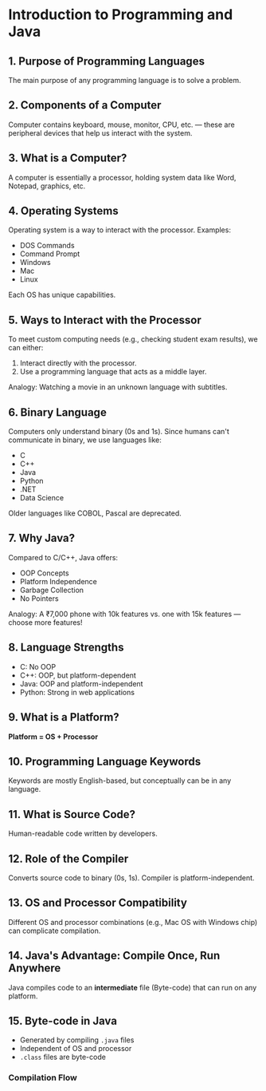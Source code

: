 # Introduction to Programming and Java

## 1. Purpose of Programming Languages
The main purpose of any programming language is to solve a problem.

## 2. Components of a Computer
Computer contains keyboard, mouse, monitor, CPU, etc. — these are peripheral devices that help us interact with the system.

## 3. What is a Computer?
A computer is essentially a processor, holding system data like Word, Notepad, graphics, etc.

## 4. Operating Systems
Operating system is a way to interact with the processor. Examples:
- DOS Commands
- Command Prompt
- Windows
- Mac
- Linux

Each OS has unique capabilities.

## 5. Ways to Interact with the Processor
To meet custom computing needs (e.g., checking student exam results), we can either:
1. Interact directly with the processor.
2. Use a programming language that acts as a middle layer.

Analogy: Watching a movie in an unknown language with subtitles.

## 6. Binary Language
Computers only understand binary (0s and 1s). Since humans can't communicate in binary, we use languages like:
- C
- C++
- Java
- Python
- .NET
- Data Science

Older languages like COBOL, Pascal are deprecated.

## 7. Why Java?
Compared to C/C++, Java offers:
- OOP Concepts
- Platform Independence
- Garbage Collection
- No Pointers

Analogy: A ₹7,000 phone with 10k features vs. one with 15k features — choose more features!

## 8. Language Strengths
- C: No OOP
- C++: OOP, but platform-dependent
- Java: OOP and platform-independent
- Python: Strong in web applications

## 9. What is a Platform?
**Platform = OS + Processor**

## 10. Programming Language Keywords
Keywords are mostly English-based, but conceptually can be in any language.

## 11. What is Source Code?
Human-readable code written by developers.

## 12. Role of the Compiler
Converts source code to binary (0s, 1s). Compiler is platform-independent.

## 13. OS and Processor Compatibility
Different OS and processor combinations (e.g., Mac OS with Windows chip) can complicate compilation.

## 14. Java's Advantage: Compile Once, Run Anywhere
Java compiles code to an **intermediate** file (Byte-code) that can run on any platform.

## 15. Byte-code in Java
- Generated by compiling `.java` files
- Independent of OS and processor
- `.class` files are byte-code

### Compilation Flow
